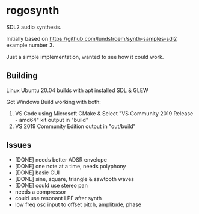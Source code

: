 # rogosynth

SDL2 audio synthesis.

Initially based on https://github.com/lundstroem/synth-samples-sdl2 example number 3.

Just a simple implementation, wanted to see how it could work.

## Building

Linux Ubuntu 20.04 builds with apt installed SDL & GLEW

Got Windows Build working with both:
1) VS Code using Microsoft CMake & Select "VS Community 2019 Release - amd64" kit
   output in "build"
2) VS 2019 Community Edition
   output in "out/build"

## Issues
- [DONE] needs better ADSR envelope
- [DONE] one note at a time, needs polyphony
- [DONE] basic GUI
- [DONE] sine, square, triangle & sawtooth waves
- [DONE] could use stereo pan
- needs a compressor
- could use resonant LPF after synth
- low freq osc input to offset pitch, amplitude, phase
